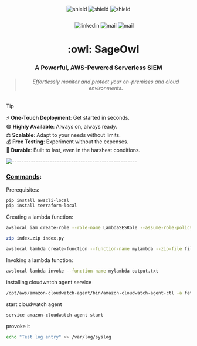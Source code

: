 <p align="center">
<a target="_blank" href=""></a><img src="https://img.shields.io/badge/Amazon%20Web%20Services-v5.1.2%20-gray?style=flat&logo=amazonwebservices&labelColor=orange" alt="shield">
<a target="_blank" href=""></a><img src="https://img.shields.io/badge/ansible%20playbook-v2.17.1%20-gray?style=flat&logo=ansible&logoColor=black&labelColor=white" alt="shield">
<a target="_blank" href=""></a><img src="https://img.shields.io/badge/HashiCorp%20Terraform-v5.1.2%20-gray?style=flat&logo=terraform&logoColor=white&labelColor=purple" alt="shield">
</p>

<p align="center">
<a target="_blank" href=""></a><img src="https://github.com/IssamBenhida/repo/blob/main/cloudwatch.gif?raw=true" alt="">
</p>

<p align="center">
&nbsp;&nbsp;&nbsp;&nbsp;&nbsp;&nbsp;&nbsp;
<a target="_blank" href=""></a><img src="https://img.shields.io/badge/LinkedIn-0077B5?style=for-the-badge&logo=linkedin&logoColor=white" alt="linkedin">
<a target="_blank" href=""></a><img src="https://img.shields.io/badge/gmail-red?style=for-the-badge&logo=Gmail&logoColor=white" alt="mail">
<a target="_blank" href=""></a><img src="https://img.shields.io/badge/Twitter-black?style=for-the-badge&logo=x&logoColor=white" alt="mail">
</p>

<h1 align="center">&nbsp;&nbsp;&nbsp; :owl: SageOwl</h1>

<h3 align="center">A Powerful, AWS-Powered Serverless SIEM</h3>

> <h6 align="center">Effortlessly monitor and protect your on-premises and cloud environments.</h6>

> [!TIP]
> :zap: **One-Touch Deployment**: Get started in seconds.<br>
> :green_circle: **Highly Available**: Always on, always ready.<br>
> :balance_scale: **Scalable**: Adapt to your needs without limits.<br>
> :moneybag: **Free Testing**: Experiment without the expenses.<br>
> :european_castle: **Durable**: Built to last, even in the harshest conditions.

![-----------------------------------------------------](https://github.com/IssamBenhida/repo/blob/main/rainbow.png?raw=true)

### <u>Commands</u>:

Prerequisites:

```bash
pip install awscli-local
pip install terraform-local
```

Creating a lambda function:

```bash
awslocal iam create-role --role-name LambdaSESRole --assume-role-policy-document file://trust-policy.json
```

```bash
zip index.zip index.py
```

```bash
awslocal lambda create-function --function-name mylambda --zip-file fileb://index.zip --handler index.handler --runtime python3.7 --role arn:aws:iam::000000000000:role/LambdaSESRole
```

Invoking a lambda function:

```bash
awslocal lambda invoke --function-name mylambda output.txt
``` 

installing cloudwatch agent service

```bash
/opt/aws/amazon-cloudwatch-agent/bin/amazon-cloudwatch-agent-ctl -a fetch-config -m onPremise -c file:cwa-config.json.j2 -s
```

start cloudwatch agent

```bash
service amazon-cloudwatch-agent start 
```

provoke it

```bash
echo "Test log entry" >> /var/log/syslog
```
